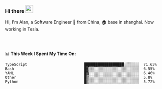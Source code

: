 ### Hi there <img src="https://media.giphy.com/media/hvRJCLFzcasrR4ia7z/giphy.gif" width="25px">

<!-- ![visitors](https://visitor-badge.glitch.me/badge?page_id=dislfyer.dislfyer) -->

Hi, I'm Alan, a Software Engineer 🚀 from China, 🏠 base in shanghai. Now working in Tesla.

<br/>
<br/>

📊 **This Week I Spent My Time On:**


<!--START_SECTION:waka-->

```text
TypeScript                          ██████████████████░░░░░░░  71.65%
Bash                                █▓░░░░░░░░░░░░░░░░░░░░░░░  6.55%
YAML                                █▓░░░░░░░░░░░░░░░░░░░░░░░  6.46%
Other                               █▒░░░░░░░░░░░░░░░░░░░░░░░  5.8%
Python                              █▒░░░░░░░░░░░░░░░░░░░░░░░  5.72%
```

<!--END_SECTION:waka-->

<!--
**About Me:**
 -->
